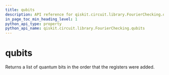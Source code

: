 ```yaml
---
title: qubits
description: API reference for qiskit.circuit.library.FourierChecking.qubits
in_page_toc_min_heading_level: 1
python_api_type: property
python_api_name: qiskit.circuit.library.FourierChecking.qubits
---
```


# qubits

Returns a list of quantum bits in the order that the registers were added.

